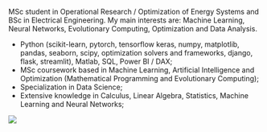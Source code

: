 MSc student in Operational Research / Optimization of Energy Systems and BSc in Electrical Engineering. My main interests are: Machine Learning, Neural Networks, Evolutionary Computing, Optimization and Data Analysis.

- Python (scikit-learn, pytorch, tensorflow keras, numpy, matplotlib, pandas, seaborn, scipy, optimization solvers and frameworks, django, flask, streamlit), Matlab, SQL, Power BI / DAX;
- MSc coursework based in Machine Learning, Artificial Intelligence and Optimization (Mathematical Programming and Evolutionary Computing);
- Specialization in Data Science;
- Extensive knowledge in Calculus, Linear Algebra, Statistics, Machine Learning and Neural Networks;


[<img src="https://img.shields.io/badge/linkedin-%230077B5.svg?&style=for-the-badge&logo=linkedin&logoColor=white" />](https://www.linkedin.com/in/engrafaelpavan/) 

